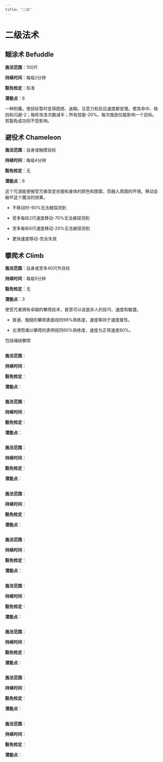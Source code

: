 ```yaml
---
title: "二级"
---
```

# 二级法术

## 糊涂术 Befuddle

**施法范围**：100尺

**持续时间**：每级2分钟

**豁免检定**：标准

**潜能点**：6

一种附魔，使目标暂时变得困惑、迷糊。注意力和反应速度都变慢。使其命中、格挡和闪避-2；每轮攻击次数减半；所有技能-20%。每次施放仅能影响一个目标。若豁免成功则不受影响。

## 避役术 Chameleon

**施法范围**：自身或触摸目标

**持续时间**：每级4分钟

**豁免检定**：无

**潜能点**：6

这个咒语能使被受咒者改变衣服和身体的颜色和图案，而融入周围的环境。移动会破坏这个魔法的效果。

- 不移动时-90%无法被探测到

- 至多每轮2尺速度移动-70%无法被探测到

- 至多每轮6尺速度移动-20%无法被探测到

- 更快速度移动-完全失效

## 攀爬术 Climb

**施法范围**：自身或至多40尺外目标

**持续时间**：每级5分钟

**豁免检定**：无

**潜能点**：3

使受咒者拥有卓越的攀爬技术，甚至可以说是非人的技巧、速度和敏捷。

- 普通、粗糙的攀爬表面视同98%熟练度，速度等同于速度属性。

- 光滑而难以攀爬的表明视同60%熟练度，速度为正常速度80%。

包括绳结攀爬

## 

**施法范围**：

**持续时间**：

**豁免检定**：

**潜能点**：

## 

**施法范围**：

**持续时间**：

**豁免检定**：

**潜能点**：

## 

**施法范围**：

**持续时间**：

**豁免检定**：

**潜能点**：

## 

**施法范围**：

**持续时间**：

**豁免检定**：

**潜能点**：

## 

**施法范围**：

**持续时间**：

**豁免检定**：

**潜能点**：

## 

**施法范围**：

**持续时间**：

**豁免检定**：

**潜能点**：

## 

**施法范围**：

**持续时间**：

**豁免检定**：

**潜能点**：

## 

**施法范围**：

**持续时间**：

**豁免检定**：

**潜能点**：

## 

**施法范围**：

**持续时间**：

**豁免检定**：

**潜能点**：